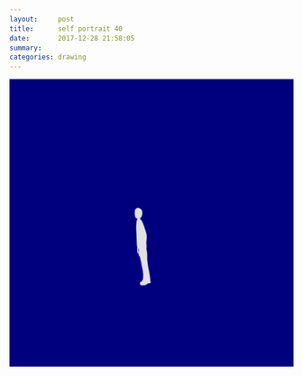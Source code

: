 ```yaml
---
layout:     post
title:      self portrait 40
date:       2017-12-28 21:58:05
summary:    
categories: drawing
---
```

![self portrait 40](/images/diary/self-portrait-40.png ",")

